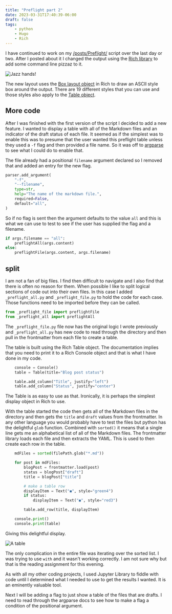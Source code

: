```yaml
---
title: "Preflight part 2"
date: 2023-03-31T17:40:39-06:00
draft: false
tags:
    - python
    - Hugo
    - Rich
---
```


I have continued to work on my [/posts/Preflight/](Preflight) script over the last day or two. After I posted about it I changed the output using the [Rich library](https://github.com/Textualize/rich) to add some command line pizzaz to it. 

![Jazz hands!](/images/pizzaz.jpg)

The new layout uses the [Box layout object](https://rich.readthedocs.io/en/latest/appendix/box.html) in Rich to draw an ASCII style box around the output. There are 19 different styles that you can use and those styles also apply to the [Table object](https://rich.readthedocs.io/en/latest/tables.html). 

## More code

After I was finished with the first version of the script I decided to add a new feature. I wanted to display a table with all of the Markdown files and an indicator of the draft status of each file. It seemed as if the simplest was to enable this was to presume that the user wanted this preflight table unless they used a `-f` flag and then provided a file name. So it was off to [argparse](https://docs.python.org/3/library/argparse.html) to see what I could do to enable that.

The file already had a positional `filename` argument declared so I removed that and added an entry for the new flag.

```python
parser.add_argument(
    "-f",
    "--filename",
    type=str,
    help="The name of the markdown file.",
    required=False,
    default="all",
)
```

So if no flag is sent then the argument defaults to the value `all` and this is what we can use to test to see if the user has supplied the flag and a filename. 

```python
if args.filename == "all":
    preflightAll(args.content)
else:
    preflightFile(args.content, args.filename)
```

## split

I am not a fan of big files. I find then difficult to navigate and I also find that there is often no reason for them. When possible I like to split logical sections of code out into their own files. In this case I added `_preflight_all.py` and `_preflight_file.py` to hold the code for each case. Those functions need to be imported before they can be called.

```python
from _preflight_file import preflightFile
from _preflight_all import preflightAll
```

 The `_preflight_file.py` file now has the original logic I wrote previously and `_preflight_all.py` has new code to read through the directory and then pull in the frontmatter from each file to create a table.

The table is built using the Rich Table object. The documentation implies that you need to print it to a Rich Console object and that is what I have done in my code.

```python
    console = Console()
    table = Table(title="Blog post status")

    table.add_column("Title", justify="left")
    table.add_column("Status", justify="center")
```

The Table is as easy to use as that. Ironically, it is perhaps the simplest display object in Rich to use. 

With the table started the code then gets all of the Markdown files in the directory and then gets the `title` and `draft` values from the frontmatter. In any other language you would probably have to test the files but python has the delightful `glob` function. Combined with `sorted()` it means that a single line gets me an alphabetical list of all of the Markdown files. The frontmatter library loads each file and then extracts the YAML. This is used to then create each row in the table. 

```python
    mdFiles = sorted(filePath.glob("*.md"))

    for post in mdFiles:
        blogPost = frontmatter.load(post)
        status = blogPost["draft"]
        title = blogPost["title"]

        # make a table row
        displayItem = Text("◼︎", style="green4")
        if status:
            displayItem = Text("◼︎", style="red3")

        table.add_row(title, displayItem)

    console.print()
    console.print(table)
```

Giving this delightful display. 
    
![A table](/images/table.jpg)
    
The only complication in the entire file was iterating over the sorted list. I was trying to use `with` and it wasn't working correctly. I am not sure why but that is the reading assignment for this evening. 

As with all my other coding projects, I used Jupyter Library to fiddle with code until I determined what I needed to use to get the results I wanted. It is an eminently valuable tool. 

Next I will be adding a flag to just show a table of the files that are drafts. I need to read through the argparse docs to see how to make a flag a condition of the positional argument.



